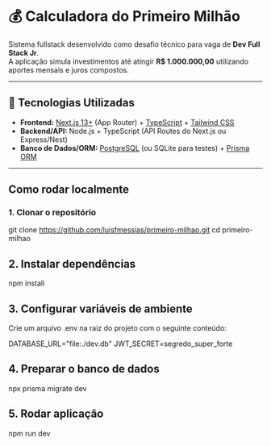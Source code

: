 # 💰 Calculadora do Primeiro Milhão

Sistema fullstack desenvolvido como desafio técnico para vaga de **Dev Full Stack Jr**.  
A aplicação simula investimentos até atingir **R$ 1.000.000,00** utilizando aportes mensais e juros compostos.

---

## 🚀 Tecnologias Utilizadas
- **Frontend:** [Next.js 13+](https://nextjs.org/) (App Router) + [TypeScript](https://www.typescriptlang.org/) + [Tailwind CSS](https://tailwindcss.com/)  
- **Backend/API:** Node.js + TypeScript (API Routes do Next.js ou Express/Nest)  
- **Banco de Dados/ORM:** [PostgreSQL](https://www.postgresql.org/) (ou SQLite para testes) + [Prisma ORM](https://www.prisma.io/)  

---

##  Como rodar localmente

### 1. Clonar o repositório

git clone https://github.com/luisfmessias/primeiro-milhao.git
cd primeiro-milhao

## 2. Instalar dependências

npm install

## 3. Configurar variáveis de ambiente

Crie um arquivo .env na raiz do projeto com o seguinte conteúdo:

DATABASE_URL="file:./dev.db"
JWT_SECRET=segredo_super_forte

## 4. Preparar o banco de dados

npx prisma migrate dev

## 5. Rodar aplicação

npm run dev
